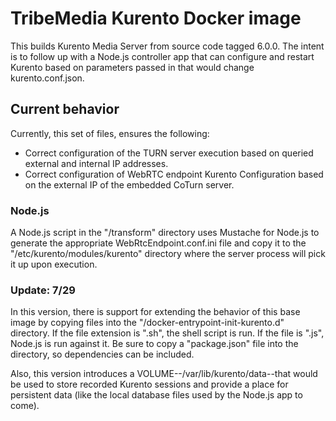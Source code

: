 # TribeMedia Kurento Docker image

This builds Kurento Media Server from source code tagged 6.0.0.  The intent is to follow up with
a Node.js controller app that can configure and restart Kurento based on parameters passed in that
would change kurento.conf.json.

## Current behavior
Currently, this set of files, ensures the following:

* Correct configuration of the TURN server execution based on queried external and internal IP addresses.
* Correct configuration of WebRTC endpoint Kurento Configuration based on the external IP of the embedded CoTurn server.

### Node.js
A Node.js script in the "/transform" directory uses Mustache for Node.js to generate the appropriate WebRtcEndpoint.conf.ini file and copy it to the "/etc/kurento/modules/kurento" directory where the server process will pick it up upon execution.

### Update: 7/29
In this version, there is support for extending the behavior of this base image by copying files into the "/docker-entrypoint-init-kurento.d" directory.  If the file extension is ".sh", the shell script is run.  If the file is ".js", Node.js is run against it.  Be sure to copy a "package.json" file into the directory, so dependencies can be included.

Also, this version introduces a VOLUME--/var/lib/kurento/data--that would be used to store recorded Kurento sessions and provide a place for persistent data (like the local database files used by the Node.js app to come).